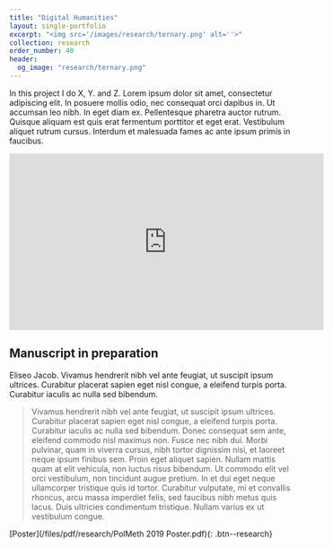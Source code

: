 ```yaml
---
title: "Digital Humanities"
layout: single-portfolio
excerpt: "<img src='/images/research/ternary.png' alt=''>"
collection: research
order_number: 40
header: 
  og_image: "research/ternary.png"
---
```


In this project I do X, Y. and Z. Lorem ipsum dolor sit amet, consectetur adipiscing elit. In posuere mollis odio, nec consequat orci dapibus in. Ut accumsan leo nibh. In eget diam ex. Pellentesque pharetra auctor rutrum. Quisque aliquam est quis erat fermentum porttitor et eget erat. Vestibulum aliquet rutrum cursus. Interdum et malesuada fames ac ante ipsum primis in faucibus.

<iframe width="560" height="315" src="https://www.youtube.com/embed/4BeyiGe4AoU" title="YouTube video player" frameborder="0" allow="accelerometer; autoplay; clipboard-write; encrypted-media; gyroscope; picture-in-picture; web-share" allowfullscreen></iframe>


## Manuscript in preparation

Eliseo Jacob. Vivamus hendrerit nibh vel ante feugiat, ut suscipit ipsum ultrices. Curabitur placerat sapien eget nisl congue, a eleifend turpis porta. Curabitur iaculis ac nulla sed bibendum.

> Vivamus hendrerit nibh vel ante feugiat, ut suscipit ipsum ultrices. Curabitur placerat sapien eget nisl congue, a eleifend turpis porta. Curabitur iaculis ac nulla sed bibendum. Donec consequat sem ante, eleifend commodo nisl maximus non. Fusce nec nibh dui. Morbi pulvinar, quam in viverra cursus, nibh tortor dignissim nisi, et laoreet neque ipsum finibus sem. Proin eget aliquet sapien. Nullam mattis quam at elit vehicula, non luctus risus bibendum. Ut commodo elit vel orci vestibulum, non tincidunt augue pretium. In et dui eget neque ullamcorper tristique quis id tortor. Curabitur vulputate, mi et convallis rhoncus, arcu massa imperdiet felis, sed faucibus nibh metus quis lacus. Duis ultricies condimentum tristique. Nullam varius ex ut vestibulum congue.

[Poster](/files/pdf/research/PolMeth 2019 Poster.pdf){: .btn--research}
